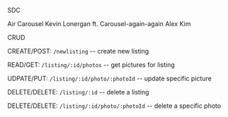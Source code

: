 SDC

Air Carousel Kevin Lonergan ft. 
Carousel-again-again Alex Kim

CRUD

CREATE/POST: `/newlisting` -- create new listing

READ/GET: `/listing/:id/photos` -- get pictures for listing

UDPATE/PUT: `/listing/:id/photo/:photoId` -- update specific picture

DELETE/DELETE: `/listing/:id` -- delete a listing

DELETE/DELETE: `/listing/:id/photo/:photoId` -- delete a specific photo

